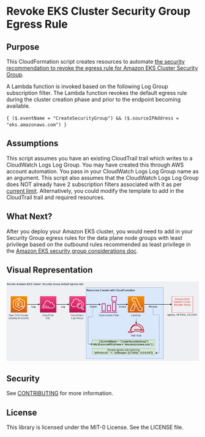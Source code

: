 # Revoke EKS Cluster Security Group Egress Rule

## Purpose

This CloudFormation script creates resources to automate [the security recommendation to revoke the egress rule for Amazon EKS Cluster Security Group](https://github.com/aws/containers-roadmap/issues/1355).

A Lambda function is invoked based on the following Log Group subscription filter. The Lambda function revokes the default egress rule during the cluster creation phase and prior to the endpoint becoming available.

`{ ($.eventName = "CreateSecurityGroup") && ($.sourceIPAddress = "eks.amazonaws.com") } `

## Assumptions

This script assumes you have an existing CloudTrail trail which writes to a CloudWatch Logs Log Group. You may have created this through AWS account automation. You pass in your CloudWatch Logs Log Group name as an argument. This script also assumes that the CloudWatch Logs Log Group does NOT already have 2 subscription filters associated with it as per [current limit](https://docs.aws.amazon.com/AmazonCloudWatch/latest/logs/Subscriptions.html). Alternatively, you could modify the template to add in the CloudTrail trail and required resources.

## What Next?

After you deploy your Amazon EKS cluster, you would need to add in your Security Group egress rules for the data plane node groups with least privilege based on the outbound rules recommended as least privilege in the [Amazon EKS security group considerations doc](https://docs.aws.amazon.com/eks/latest/userguide/sec-group-reqs.html).

## Visual Representation
![Revoke EKS Cluster Security Group Egress Rule Diagram](./revoke-amazoneks-egress.png)

## Security

See [CONTRIBUTING](CONTRIBUTING.md#security-issue-notifications) for more information.

## License

This library is licensed under the MIT-0 License. See the LICENSE file.
